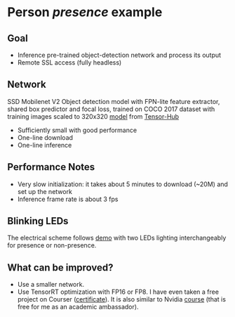 # Person *presence* example
## Goal
* Inference pre-trained object-detection network and process its output
* Remote SSL access (fully headless)

## Network
SSD Mobilenet V2 Object detection model with FPN-lite feature extractor, shared box predictor and focal loss, trained on COCO 2017 dataset with training images scaled to 320x320 [model](https://tfhub.dev/tensorflow/ssd_mobilenet_v2/fpnlite_320x320/1) from [Tensor-Hub](https://www.tensorflow.org/hub)

* Sufficiently small with good performance
* One-line download
* One-line inference

## Performance Notes
* Very slow initialization: it takes about 5 minutes to download (~20M) and set up the network
* Inference frame rate is about 3 fps

## Blinking LEDs
The electrical scheme follows [demo](https://automaticaddison.com/how-to-blink-an-led-using-nvidia-jetson-nano/#:~:text=In%20order%20to%20get%20the,7%20on%20the%20Jetson%20Nano.) with two LEDs lighting interchangeably for presence or non-presence.

## What can be improved?
* Use a smaller network.
* Use TensorRT optimization with FP16 or FP8. I have even taken a free project on Courser ([certificate](https://coursera.org/share/678fc097e9f7fb2e99b11a569bb6cb08)). It is also similar to Nvidia [course](https://courses.nvidia.com/courses/course-v1:DLI+L-FX-18+V2/course/) (that is free for me as an academic ambassador).
